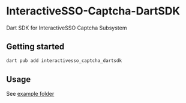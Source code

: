 # InteractiveSSO-Captcha-DartSDK
Dart SDK for InteractiveSSO Captcha Subsystem

## Getting started

```bash
dart pub add interactivesso_captcha_dartsdk
```

## Usage

See [example folder](exmaple/)